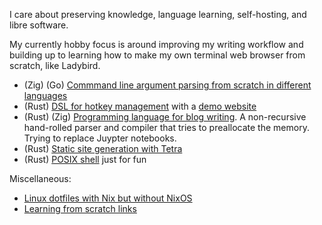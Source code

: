 I care about preserving knowledge, language learning, self-hosting, and libre software.

My currently hobby focus is around improving my writing workflow and building up to learning how to make my own terminal web browser from scratch, like Ladybird.

* (Zig) (Go) [Commmand line argument parsing from scratch in different languages](https://github.com/yueleshia/cmdtree)
* (Rust) [DSL for hotkey management](https://github.com/yueleshia/chordscript) with a [demo website]()
* (Rust) (Zig) [Programming language for blog writing](https://github.com/yueleshia/tetra). A non-recursive hand-rolled parser and compiler that tries to preallocate the memory. Trying to replace Juypter notebooks.
* (Rust) [Static site generation with Tetra](https://github.com/yueleshia/polyglot)
* (Rust) [POSIX shell](https://github.com/yueleshia/rust-shell) just for fun

Miscellaneous:

* [Linux dotfiles with Nix but without NixOS](https://github.com/yueleshia/dotfiles)
* [Learning from scratch links](https://github.com/yueleshia/from-scratch)
